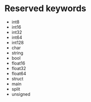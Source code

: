 # Reserved keywords
- int8
- int16
- int32
- int64
- int128
- char
- string
- bool
- float16
- float32
- float64
- struct
- main
- split
- unsigned